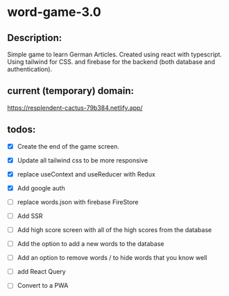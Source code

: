 # word-game-3.0

## Description:
Simple game to learn German Articles. Created using react with typescript. Using tailwind for CSS. and firebase for the backend (both database and authentication).

## current (temporary) domain:
https://resplendent-cactus-79b384.netlify.app/

## todos:

- [x] Create the end of the game screen.
- [x] Update all tailwind css to be more responsive 
- [x] replace useContext and useReducer with Redux
- [x] Add google auth
- [ ] replace words.json with firebase FireStore
- [ ] Add SSR
- [ ] Add high score screen with all of the high scores from the database
- [ ] Add the option to add a new words to the database
- [ ] Add an option to remove words / to hide words that you know well
- [ ] add React Query
- [ ] Convert to a PWA




